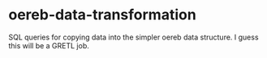 # oereb-data-transformation
SQL queries for copying data into the simpler oereb data structure. I guess this will be a GRETL job.
